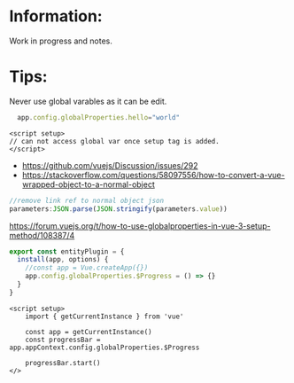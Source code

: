 
# Information:
  Work in progress and notes.


# Tips:
  Never use global varables as it can be edit.

```js
  app.config.globalProperties.hello="world"
```
```vue
<script setup>
// can not access global var once setup tag is added.
</script>
```

- https://github.com/vuejs/Discussion/issues/292
- https://stackoverflow.com/questions/58097556/how-to-convert-a-vue-wrapped-object-to-a-normal-object
```js
//remove link ref to normal object json
parameters:JSON.parse(JSON.stringify(parameters.value))
```




https://forum.vuejs.org/t/how-to-use-globalproperties-in-vue-3-setup-method/108387/4

```js
export const entityPlugin = {
  install(app, options) {
    //const app = Vue.createApp({})
    app.config.globalProperties.$Progress = () => {}
  }
}
```

```vue
<script setup>
    import { getCurrentInstance } from 'vue'

    const app = getCurrentInstance()
    const progressBar = app.appContext.config.globalProperties.$Progress

    progressBar.start()
</>


```